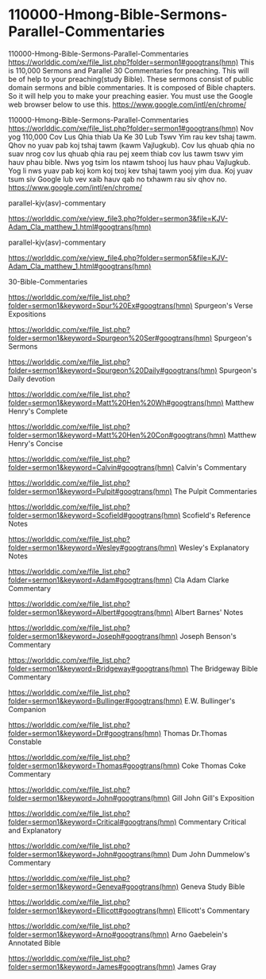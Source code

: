 # 110000-Hmong-Bible-Sermons-Parallel-Commentaries
110000-Hmong-Bible-Sermons-Parallel-Commentaries
https://worlddic.com/xe/file_list.php?folder=sermon1#googtrans(hmn) 
This is 110,000 Sermons and Parallel 30 Commentaries for preaching. 
This will be of help to your preaching(study Bible). 
These sermons consist of public domain sermons and bible commentaries. 
It is composed of Bible chapters. 
So it will help you to make your preaching easier.
You must use the Google web browser below to use this.
https://www.google.com/intl/en/chrome/

110000-Hmong-Bible-Sermons-Parallel-Commentaries
https://worlddic.com/xe/file_list.php?folder=sermon1#googtrans(hmn)
Nov yog 110,000 Cov Lus Qhia thiab Ua Ke 30 Lub Tswv Yim rau kev tshaj tawm.
Qhov no yuav pab koj tshaj tawm (kawm Vajlugkub).
Cov lus qhuab qhia no suav nrog cov lus qhuab qhia rau pej xeem thiab cov lus tawm tswv yim hauv phau bible.
Nws yog tsim los ntawm tshooj lus hauv phau Vajlugkub.
Yog li nws yuav pab koj kom koj txoj kev tshaj tawm yooj yim dua.
Koj yuav tsum siv Google lub vev xaib hauv qab no txhawm rau siv qhov no.
https://www.google.com/intl/en/chrome/


parallel-kjv(asv)-commentary

https://worlddic.com/xe/view_file3.php?folder=sermon3&file=KJV-Adam_Cla_matthew_1.html#googtrans(hmn) 

parallel-kjv(asv)-commentary

https://worlddic.com/xe/view_file4.php?folder=sermon5&file=KJV-Adam_Cla_matthew_1.html#googtrans(hmn)

30-Bible-Commentaries

 https://worlddic.com/xe/file_list.php?folder=sermon1&keyword=Spur%20Ex#googtrans(hmn) Spurgeon's Verse Expositions 
 
 https://worlddic.com/xe/file_list.php?folder=sermon1&keyword=Spurgeon%20Ser#googtrans(hmn) Spurgeon's Sermons 
 
 https://worlddic.com/xe/file_list.php?folder=sermon1&keyword=Spurgeon%20Daily#googtrans(hmn) Spurgeon's Daily devotion 
 
 https://worlddic.com/xe/file_list.php?folder=sermon1&keyword=Matt%20Hen%20Wh#googtrans(hmn) Matthew Henry's Complete 
 
 https://worlddic.com/xe/file_list.php?folder=sermon1&keyword=Matt%20Hen%20Con#googtrans(hmn) Matthew Henry's Concise 


 https://worlddic.com/xe/file_list.php?folder=sermon1&keyword=Calvin#googtrans(hmn) Calvin's Commentary  
 
 https://worlddic.com/xe/file_list.php?folder=sermon1&keyword=Pulpit#googtrans(hmn) The Pulpit Commentaries 
 
 https://worlddic.com/xe/file_list.php?folder=sermon1&keyword=Scofield#googtrans(hmn) Scofield's Reference Notes  
 
 https://worlddic.com/xe/file_list.php?folder=sermon1&keyword=Wesley#googtrans(hmn) Wesley's Explanatory Notes 
 
 https://worlddic.com/xe/file_list.php?folder=sermon1&keyword=Adam#googtrans(hmn) Cla Adam Clarke Commentary 
 

 https://worlddic.com/xe/file_list.php?folder=sermon1&keyword=Albert#googtrans(hmn) Albert Barnes' Notes 
 
 https://worlddic.com/xe/file_list.php?folder=sermon1&keyword=Joseph#googtrans(hmn) Joseph Benson's Commentary 
 
 https://worlddic.com/xe/file_list.php?folder=sermon1&keyword=Bridgeway#googtrans(hmn) The Bridgeway Bible Commentary 
 
 https://worlddic.com/xe/file_list.php?folder=sermon1&keyword=Bullinger#googtrans(hmn) E.W. Bullinger's Companion 
 
 https://worlddic.com/xe/file_list.php?folder=sermon1&keyword=Dr#googtrans(hmn) Thomas Dr.Thomas Constable 
 
 
 https://worlddic.com/xe/file_list.php?folder=sermon1&keyword=Thomas#googtrans(hmn) Coke Thomas Coke Commentary 
 
 https://worlddic.com/xe/file_list.php?folder=sermon1&keyword=John#googtrans(hmn) Gill John Gill's Exposition 
 
 https://worlddic.com/xe/file_list.php?folder=sermon1&keyword=Critical#googtrans(hmn) Commentary Critical and Explanatory 
 
 https://worlddic.com/xe/file_list.php?folder=sermon1&keyword=John#googtrans(hmn) Dum John Dummelow's Commentary 
 
 https://worlddic.com/xe/file_list.php?folder=sermon1&keyword=Geneva#googtrans(hmn) Geneva Study Bible 
 
 
 https://worlddic.com/xe/file_list.php?folder=sermon1&keyword=Ellicott#googtrans(hmn) Ellicott's Commentary 
 
 https://worlddic.com/xe/file_list.php?folder=sermon1&keyword=Arno#googtrans(hmn) Arno Gaebelein's Annotated Bible 
 
 https://worlddic.com/xe/file_list.php?folder=sermon1&keyword=James#googtrans(hmn) James Gray 
 
 
